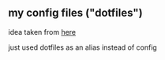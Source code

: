 ## my config files ("dotfiles")

idea taken from [here](https://www.atlassian.com/git/tutorials/dotfiles)

just used dotfiles as an alias instead of config
